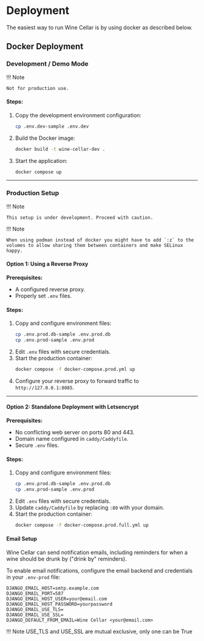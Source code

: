 # Deployment
The easiest way to run Wine Cellar is by using docker as described below.

## Docker Deployment

### Development / Demo Mode

!!! Note

    Not for production use.

#### Steps:

1. Copy the development environment configuration:
   ```sh
   cp .env.dev-sample .env.dev
   ```
2. Build the Docker image:
   ```sh
   docker build -t wine-cellar-dev .
   ```
3. Start the application:
   ```sh
   docker compose up
   ```

---

### Production Setup

!!! Note

    This setup is under development. Proceed with caution.

!!! Note

    When using podman instead of docker you might have to add `:z` to the
    volumes to allow sharing them between containers and make SELinux happy.

#### Option 1: Using a Reverse Proxy

**Prerequisites:**

- A configured reverse proxy.
- Properly set `.env` files.

#### Steps:

1. Copy and configure environment files:
   ```sh
   cp .env.prod.db-sample .env.prod.db
   cp .env.prod-sample .env.prod
   ```
2. Edit `.env` files with secure credentials.
3. Start the production container:
   ```sh
   docker compose -f docker-compose.prod.yml up
   ```
4. Configure your reverse proxy to forward traffic to `http://127.0.0.1:8085`.

---

#### Option 2: Standalone Deployment with Letsencrypt

**Prerequisites:**

- No conflicting web server on ports 80 and 443.
- Domain name configured in `caddy/Caddyfile`.
- Secure `.env` files.

#### Steps:

1. Copy and configure environment files:
   ```sh
   cp .env.prod.db-sample .env.prod.db
   cp .env.prod-sample .env.prod
   ```
2. Edit `.env` files with secure credentials.
3. Update `caddy/Caddyfile` by replacing `:80` with your
   domain.
4. Start the production container:
   ```sh
   docker compose -f docker-compose.prod.full.yml up
   ```


#### Email Setup

Wine Cellar can send notification emails, including reminders for when a wine should be drunk by ("drink by" reminders).

To enable email notifications, configure the email backend and credentials in your `.env-prod` file:

```
DJANGO_EMAIL_HOST=smtp.example.com
DJANGO_EMAIL_PORT=587
DJANGO_EMAIL_HOST_USER=your@email.com
DJANGO_EMAIL_HOST_PASSWORD=yourpassword
DJANGO_EMAIL_USE_TLS=
DJANGO_EMAIL_USE_SSL=
DJANGO_DEFAULT_FROM_EMAIL=Wine Cellar <your@email.com>
```

!!! Note
    USE_TLS and USE_SSL are mutual exclusive, only one can be True